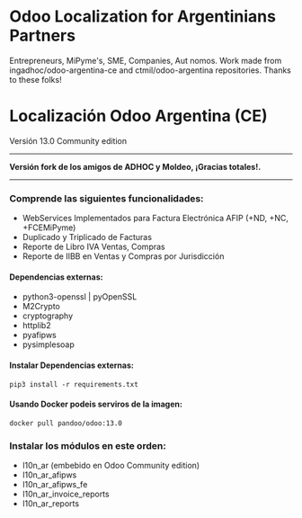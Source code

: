 
# Odoo Localization for Argentinians Partners

Entrepreneurs, MiPyme's, SME, Companies, Aut  nomos. 
Work made from ingadhoc/odoo-argentina-ce and ctmil/odoo-argentina repositories. 
Thanks to these folks!


# Localización Odoo Argentina (CE)
Versión 13.0 Community edition

------

**Versión fork de los amigos de ADHOC y Moldeo, ¡Gracias totales!.**

------

### Comprende las siguientes funcionalidades:

- WebServices Implementados para Factura Electrónica AFIP (+ND, +NC, +FCEMiPyme)
- Duplicado y Triplicado de Facturas
- Reporte de Libro IVA Ventas, Compras
- Reporte de IIBB en Ventas y Compras por Jurisdicción
<!--- Cheques 
- Recibos para pagos con múltiples medios de pago
- Percepciones
- Retenciones
- Tipo de Cambio Automático -->

#### Dependencias externas:

- python3-openssl | pyOpenSSL
- M2Crypto
- cryptography
- httplib2
- pyafipws
- pysimplesoap

#### Instalar Dependencias externas:

```
pip3 install -r requirements.txt
```

#### Usando Docker podeis serviros de la imagen:

```
docker pull pandoo/odoo:13.0
```

### Instalar los módulos en este orden:

- l10n_ar (embebido en Odoo Community edition)
- l10n_ar_afipws
- l10n_ar_afipws_fe
- l10n_ar_invoice_reports
- l10n_ar_reports 

